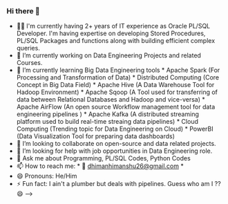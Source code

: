 ### Hi there 👋

- 👨‍💻 I'm currently having 2+ years of IT experience as Oracle PL/SQL Developer. I'm having expertise on developing Stored Procedures, PL/SQL Packages and functions along with building efficient complex queries.
- 🔭 I’m currently working on Data Engineering Projects and related Courses.
- 🌱 I’m currently learning Big Data Engineering tools
      * Apache Spark (For Processing and Transformation of Data)
      * Distributed Computing (Core Concept in Big Data Field)
      * Apache Hive (A Data Warehouse Tool for Hadoop Environment)
      * Apache Sqoop (A Tool used for transferring of data between Relational Databases and Hadoop and vice-versa)
      * Apache AirFlow (An open source Workflow management tool for data engineering pipelines )
      * Apache Kafka (A distributed streaming platform used to build real-time streaing data pipelines)
      * Cloud Computing (Trending topic for Data Engineering on Cloud)
      * PowerBI (Data Visualization Tool for preparing data dashboards)
- 👯 I’m looking to collaborate on open-source and data related projects.
- 🤔 I’m looking for help with job opportunities in Data Engineering role.
- 💬 Ask me about Programming, PL/SQL Codes, Python Codes 
- 📫 How to reach me: 
      * 📩 dhimanhimanshu26@gmail.com
      * 
- 😄 Pronouns: He/Him
- ⚡ Fun fact: I ain't a plumber but deals with pipelines. Guess who am I ?? 😄
-->
